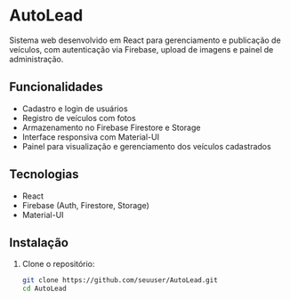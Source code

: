 # AutoLead

Sistema web desenvolvido em React para gerenciamento e publicação de veículos, com autenticação via Firebase, upload de imagens e painel de administração.

## Funcionalidades

- Cadastro e login de usuários
- Registro de veículos com fotos
- Armazenamento no Firebase Firestore e Storage
- Interface responsiva com Material-UI
- Painel para visualização e gerenciamento dos veículos cadastrados

## Tecnologias

- React
- Firebase (Auth, Firestore, Storage)
- Material-UI

## Instalação

1. Clone o repositório:
   ```bash
   git clone https://github.com/seuuser/AutoLead.git
   cd AutoLead
